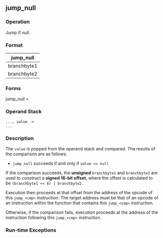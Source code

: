 ## jump_null

### Operation
Jump if null.

### Format
| jump_null |
| :----: |
| branchbyte1 |
| branchbyte2 |

### Forms
jump_null =

### Operand Stack
```
..., value ->
...
```

### Description
The `value` is popped from the operand stack and compared.
The results of the comparison are as follows:
- `jump_null` succeeds if and only if `value == null`

If the comparison succeeds, the **unsigned** `branchbyte1` and
`branchbyte2` are used to construct a **signed 16-bit offset**, where
the offset is calculated to be `(branchbyte1 << 8) | branchbyte2`.

Execution then proceeds at that offset from the address of the
opcode of this `jump_<cmp>` instruction. The target address
must be that of an opcode of an instruction within the function that
contains this `jump_<cmp>` instruction.

Otherwise, if the comparison fails, execution proceeds at
the address of the instruction following this `jump_<cmp>`
instruction.

### Run-time Exceptions

